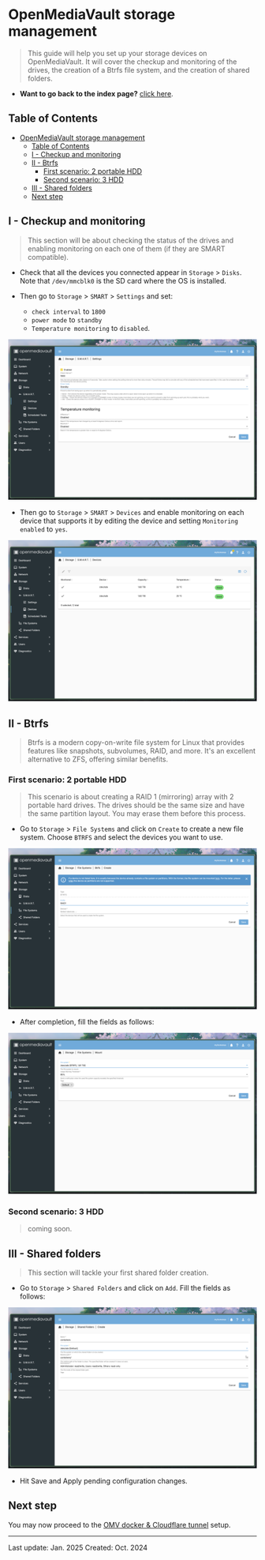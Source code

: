 # OpenMediaVault storage management

> This guide will help you set up your storage devices on OpenMediaVault. It will cover the checkup and monitoring of the drives, the creation of a Btrfs file system, and the creation of shared folders.

- **Want to go back to the index page?** [click here](../index.md).

## Table of Contents

- [OpenMediaVault storage management](#openmediavault-storage-management)
  - [Table of Contents](#table-of-contents)
  - [I - Checkup and monitoring](#i---checkup-and-monitoring)
  - [II - Btrfs](#ii---btrfs)
    - [First scenario: 2 portable HDD](#first-scenario-2-portable-hdd)
    - [Second scenario: 3 HDD](#second-scenario-3-hdd)
  - [III - Shared folders](#iii---shared-folders)
  - [Next step](#next-step)

## I - Checkup and monitoring

> This section will be about checking the status of the drives and enabling monitoring on each one of them (if they are SMART compatible).

- Check that all the devices you connected appear in `Storage` > `Disks`. Note that `/dev/mmcblk0` is the SD card where the OS is installed.

- Then go to `Storage` > `SMART` > `Settings` and set:
  - `check interval` to `1800`
  - `power mode` to `standby`
  - `Temperature monitoring` to `disabled`.

![SMART settings](../assets/img/omv/smart-settings.png)

- Then go to `Storage` > `SMART` > `Devices` and enable monitoring on each device that supports it by editing the device and setting `Monitoring enabled` to `yes`.

![SMART devices](../assets/img/omv/smart-devices.png)

## II - Btrfs

> Btrfs is a modern copy-on-write file system for Linux that provides features like snapshots, subvolumes, RAID, and more. It's an excellent alternative to ZFS, offering similar benefits.

### First scenario: 2 portable HDD

> This scenario is about creating a RAID 1 (mirroring) array with 2 portable hard drives. The drives should be the same size and have the same partition layout. You may erase them before this process.

- Go to `Storage` > `File Systems` and click on `Create` to create a new file system. Choose `BTRFS` and select the devices you want to use.

![Btrfs creation](../assets/img/omv/filesystem-1.png)

- After completion, fill the fields as follows:

![Btrfs creation](../assets/img/omv/filesystem-2.png)

### Second scenario: 3 HDD

> coming soon.

## III - Shared folders

> This section will tackle your first shared folder creation.

- Go to `Storage` > `Shared Folders` and click on `Add`. Fill the fields as follows:

![Shared folder creation](../assets/img/omv/shared-folder.png)

- Hit Save and Apply pending configuration changes.

## Next step

You may now proceed to the [OMV docker & Cloudflare tunnel](./omv-docker.md) setup.

---

Last update: Jan. 2025
Created: Oct. 2024
